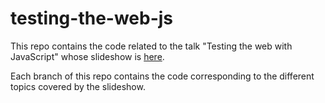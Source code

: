 # testing-the-web-js

This repo contains the code related to the talk "Testing the web with JavaScript" 
whose slideshow is [here](https://docs.google.com/presentation/d/1bLVVFVKxtEnxtHeSzaaF9j-aKrO6SwwVmg30uRRSI1k/edit?usp=sharing).

Each branch of this repo contains the code corresponding to the different topics covered by the slideshow.
